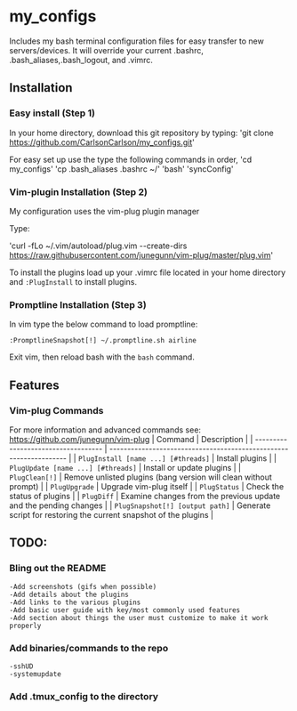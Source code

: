 # my_configs
Includes my bash terminal configuration files for easy transfer to new servers/devices. It will override your current .bashrc, .bash_aliases,.bash_logout, and .vimrc.

## Installation 
### Easy install (Step 1)
In your home directory, download this git repository by typing:
'git clone https://github.com/CarlsonCarlson/my_configs.git'

For easy set up use the type the following commands in order, 
'cd my_configs'
'cp .bash_aliases .bashrc ~/'
'bash'
'syncConfig'

### Vim-plugin Installation (Step 2)
My configuration uses the vim-plug plugin manager

Type:

'curl -fLo ~/.vim/autoload/plug.vim --create-dirs \
    https://raw.githubusercontent.com/junegunn/vim-plug/master/plug.vim'
    
To install the plugins load up your .vimrc file located in your home directory and `:PlugInstall` to install plugins.

### Promptline Installation (Step 3)
In vim type the below command to load promptline:

`:PromptlineSnapshot[!] ~/.promptline.sh airline`

Exit vim, then reload bash with the `bash` command.


## Features
### Vim-plug Commands 
For more information and advanced commands see: https://github.com/junegunn/vim-plug
| Command                             | Description                                                        |
| ----------------------------------- | ------------------------------------------------------------------ |
| `PlugInstall [name ...] [#threads]` | Install plugins                                                    |
| `PlugUpdate [name ...] [#threads]`  | Install or update plugins                                          |
| `PlugClean[!]`                      | Remove unlisted plugins (bang version will clean without prompt) |
| `PlugUpgrade`                       | Upgrade vim-plug itself                                            |
| `PlugStatus`                        | Check the status of plugins                                        |
| `PlugDiff`                          | Examine changes from the previous update and the pending changes   |
| `PlugSnapshot[!] [output path]`     | Generate script for restoring the current snapshot of the plugins  |

## TODO:
### Bling out the README
    -Add screenshots (gifs when possible)
    -Add details about the plugins
    -Add links to the various plugins
    -Add basic user guide with key/most commonly used features
    -Add section about things the user must customize to make it work properly
### Add binaries/commands to the repo
    -sshUD
    -systemupdate
### Add .tmux_config to the directory

